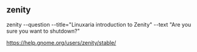 ## zenity

zenity --question --title="Linuxaria introduction to Zenity" --text "Are you sure you want to shutdown?"

https://help.gnome.org/users/zenity/stable/
